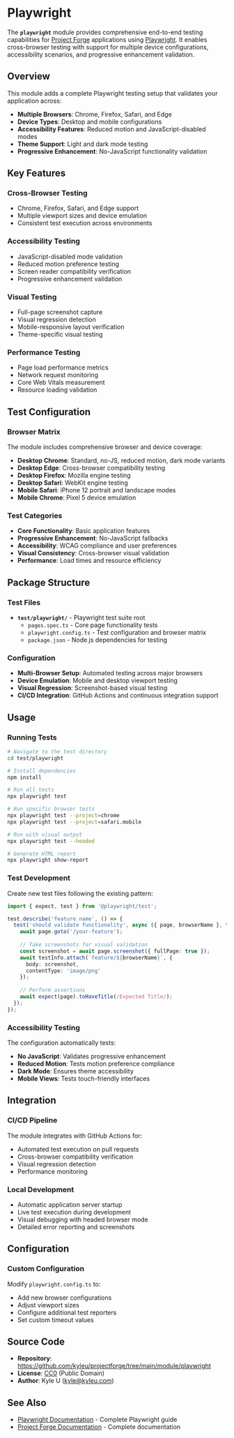 # Playwright

The **`playwright`** module provides comprehensive end-to-end testing capabilities for [Project Forge](https://projectforge.dev) applications using [Playwright](https://playwright.dev). It enables cross-browser testing with support for multiple device configurations, accessibility scenarios, and progressive enhancement validation.

## Overview

This module adds a complete Playwright testing setup that validates your application across:

- **Multiple Browsers**: Chrome, Firefox, Safari, and Edge
- **Device Types**: Desktop and mobile configurations  
- **Accessibility Features**: Reduced motion and JavaScript-disabled modes
- **Theme Support**: Light and dark mode testing
- **Progressive Enhancement**: No-JavaScript functionality validation

## Key Features

### Cross-Browser Testing
- Chrome, Firefox, Safari, and Edge support
- Multiple viewport sizes and device emulation
- Consistent test execution across environments

### Accessibility Testing
- JavaScript-disabled mode validation
- Reduced motion preference testing
- Screen reader compatibility verification
- Progressive enhancement validation

### Visual Testing
- Full-page screenshot capture
- Visual regression detection
- Mobile-responsive layout verification
- Theme-specific visual testing

### Performance Testing
- Page load performance metrics
- Network request monitoring
- Core Web Vitals measurement
- Resource loading validation

## Test Configuration

### Browser Matrix
The module includes comprehensive browser and device coverage:

- **Desktop Chrome**: Standard, no-JS, reduced motion, dark mode variants
- **Desktop Edge**: Cross-browser compatibility testing
- **Desktop Firefox**: Mozilla engine testing
- **Desktop Safari**: WebKit engine testing
- **Mobile Safari**: iPhone 12 portrait and landscape modes
- **Mobile Chrome**: Pixel 5 device emulation

### Test Categories
- **Core Functionality**: Basic application features
- **Progressive Enhancement**: No-JavaScript fallbacks
- **Accessibility**: WCAG compliance and user preferences
- **Visual Consistency**: Cross-browser visual validation
- **Performance**: Load times and resource efficiency

## Package Structure

### Test Files

- **`test/playwright/`** - Playwright test suite root
  - `pages.spec.ts` - Core page functionality tests
  - `playwright.config.ts` - Test configuration and browser matrix
  - `package.json` - Node.js dependencies for testing

### Configuration

- **Multi-Browser Setup**: Automated testing across major browsers
- **Device Emulation**: Mobile and desktop viewport testing
- **Visual Regression**: Screenshot-based visual testing
- **CI/CD Integration**: GitHub Actions and continuous integration support

## Usage

### Running Tests

```bash
# Navigate to the test directory
cd test/playwright

# Install dependencies
npm install

# Run all tests
npx playwright test

# Run specific browser tests
npx playwright test --project=chrome
npx playwright test --project=safari.mobile

# Run with visual output
npx playwright test --headed

# Generate HTML report
npx playwright show-report
```

### Test Development

Create new test files following the existing pattern:

```typescript
import { expect, test } from '@playwright/test';

test.describe('feature name', () => {
  test('should validate functionality', async ({ page, browserName }, testInfo) => {
    await page.goto('/your-feature');
    
    // Take screenshots for visual validation
    const screenshot = await page.screenshot({ fullPage: true });
    await testInfo.attach(`feature/${browserName}`, { 
      body: screenshot, 
      contentType: 'image/png' 
    });
    
    // Perform assertions
    await expect(page).toHaveTitle(/Expected Title/);
  });
});
```

### Accessibility Testing

The configuration automatically tests:

- **No JavaScript**: Validates progressive enhancement
- **Reduced Motion**: Tests motion preference compliance
- **Dark Mode**: Ensures theme accessibility
- **Mobile Views**: Tests touch-friendly interfaces

## Integration

### CI/CD Pipeline
The module integrates with GitHub Actions for:
- Automated test execution on pull requests
- Cross-browser compatibility verification
- Visual regression detection
- Performance monitoring

### Local Development
- Automatic application server startup
- Live test execution during development
- Visual debugging with headed browser mode
- Detailed error reporting and screenshots

## Configuration

### Custom Configuration
Modify `playwright.config.ts` to:
- Add new browser configurations
- Adjust viewport sizes
- Configure additional test reporters
- Set custom timeout values

## Source Code

- **Repository**: https://github.com/kyleu/projectforge/tree/main/module/playwright
- **License**: [CC0](https://creativecommons.org/publicdomain/zero/1.0) (Public Domain)
- **Author**: Kyle U (kyle@kyleu.com)

## See Also

- [Playwright Documentation](https://playwright.dev) - Complete Playwright guide
- [Project Forge Documentation](https://projectforge.dev) - Complete documentation  
